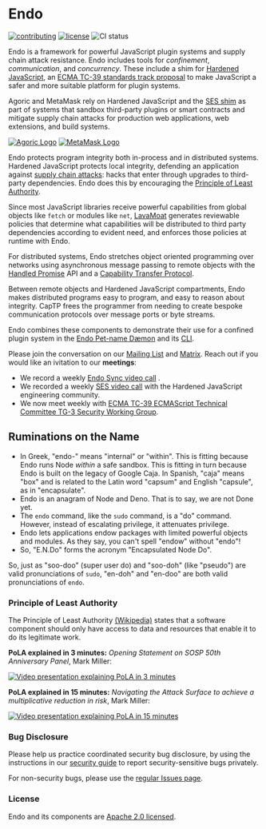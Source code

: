 # Endo

[![contributing][contributing-svg]][contributing-url]
[![license][license-image]][license-url]
![CI status](https://github.com/EndoJs/endo/actions/workflows/ci.yml/badge.svg)

Endo is a framework for powerful JavaScript plugin systems and supply chain
attack resistance.
Endo includes tools for _confinement_, _communication_, and _concurrency_.
These include a shim for [Hardened JavaScript][SES], an [ECMA TC-39
standards track proposal][SES Proposal] to make JavaScript a safer and more
suitable platform for plugin systems.

Agoric and MetaMask rely on Hardened JavaScript and the [SES shim][SES] as part
of systems that sandbox third-party plugins or smart contracts and mitigate
supply chain attacks for production web applications, web extensions, and build
systems.

[![Agoric Logo](https://github.com/endojs/endo/raw/master/packages/ses/docs/agoric-x100.png)](https://agoric.com/)
[![MetaMask Logo](https://github.com/endojs/endo/raw/master/packages/ses/docs/metamask-x100.png)](https://metamask.io/)

Endo protects program integrity both in-process and in distributed systems.
Hardened JavaScript protects local integrity, defending an application against
[supply chain attacks][]: hacks that enter through upgrades to third-party
dependencies.
Endo does this by encouraging the [Principle of Least Authority](#§pola).

Since most JavaScript libraries receive powerful capabilities from global
objects like `fetch` or modules like `net`, [LavaMoat][] generates reviewable
policies that determine what capabilities will be distributed to third party
dependencies according to evident need, and enforces those policies at runtime
with Endo.

For distributed systems, Endo stretches object oriented programming over
networks using asynchronous message passing to remote objects with the
[Handled Promise][] API and a [Capability Transfer Protocol][CapTP].

Between remote objects and Hardened JavaScript compartments, Endo makes
distributed programs easy to program, and easy to reason about integrity.
CapTP frees the programmer from needing to create bespoke communication
protocols over message ports or byte streams.

Endo combines these components to demonstrate their use for a confined plugin
system in the [Endo Pet-name Dæmon](packages/daemon) and its
[CLI](packages/cli).

Please join the conversation on our [Mailing List][SES Strategy Group] and
[Matrix][Endo Matrix].
Reach out if you would like an ivitation to our **meetings**:

- We record a weekly [Endo Sync video call][Endo Sync] .
- We recorded a weekly [SES video call][SES Strategy Recordings] with the
  Hardened JavaScript engineering community.
- We now meet weekly with [ECMA TC-39 ECMAScript Technical Committee TG-3
  Security Working Group][TG3].

## Ruminations on the Name

* In Greek, "endo-" means "internal" or "within".
  This is fitting because Endo runs Node _within_ a safe sandbox.
  This is fitting in turn because Endo is built on the legacy of Google Caja.
  In Spanish, "caja" means "box" and is related to the Latin word "capsum" and
  English "capsule", as in "encapsulate".
* Endo is an anagram of Node and Deno.
  That is to say, we are not Done yet.
* The `endo` command, like the `sudo` command, is a "do" command.
  However, instead of escalating privilege, it attenuates privilege.
* Endo lets applications endow packages with limited powerful objects and
  modules.  As they say, you can't spell "endow" without "endo"!
* So, "E.N.Do" forms the acronym "Encapsulated Node Do".

So, just as "soo-doo" (super user do) and "soo-doh" (like "pseudo") are valid
pronunciations of `sudo`, "en-doh" and "en-doo" are both valid pronunciations of
`endo`.

<a name="§pola"></a>
### Principle of Least Authority

The Principle of Least Authority [(Wikipedia)][PoLA] states that a software
component should only have access to data and resources that enable it to do
its legitimate work.

**PoLA explained in 3 minutes:**
_Opening Statement on SOSP 50th Anniversary Panel_, Mark Miller:

[![Video presentation explaining PoLA in 3 minutes](https://img.youtube.com/vi/br9DwtjqmVI/0.jpg)](https://www.youtube.com/watch?v=br9DwtjqmVI)

**PoLA explained in 15 minutes:**
_Navigating the Attack Surface to achieve a multiplicative reduction in risk_,
Mark Miller:

[![Video presentation explaining PoLA in 15 minutes](https://img.youtube.com/vi/wW9-KuezPp8/0.jpg)](https://www.youtube.com/watch?v=wW9-KuezPp8&t=664s)

### Bug Disclosure

Please help us practice coordinated security bug disclosure, by using the
instructions in our [security guide](./packages/ses/SECURITY.md) to report
security-sensitive bugs privately.

For non-security bugs, please use the [regular Issues
page](https://github.com/Agoric/SES-shim/issues).

### License

Endo and its components are [Apache 2.0 licensed][license-url].

[CapTP]: packages/captp/README.md#agoriccaptp
[Endo Matrix]: https://matrix.to/#/#endojs:matrix.org
[Endo Sync]: https://www.youtube.com/watch?v=tM5NyB7xxYM&list=PLzDw4TTug5O0eUj81Vnkp-mFuI4O0rBnc
[Handled Promise]: packages/eventual-send/README.md
[LavaMoat]: https://github.com/LavaMoat/LavaMoat
[PoLA]: https://en.wikipedia.org/wiki/Principle_of_least_privilege
[SES Proposal]: https://github.com/tc39/proposal-ses
[SES Strategy Group]: https://groups.google.com/g/ses-strategy
[SES Strategy Recordings]: https://www.youtube.com/playlist?list=PLzDw4TTug5O1jzKodRDp3qec8zl88oxGd
[SES]: packages/ses/README.md
[contributing-svg]: https://img.shields.io/badge/PRs-welcome-brightgreen.svg
[contributing-url]: ./CONTRIBUTING.md
[license-image]: https://img.shields.io/badge/License-Apache%202.0-blue.svg
[license-url]: ./LICENSE
[supply chain attacks]: https://en.wikipedia.org/wiki/Supply_chain_attack
[TG3]: https://github.com/tc39/tg3
